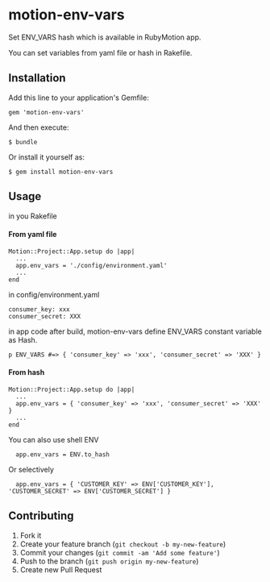 # motion-env-vars

Set ENV_VARS hash which is available in RubyMotion app.

You can set variables from yaml file or hash in Rakefile.

## Installation

Add this line to your application's Gemfile:

    gem 'motion-env-vars'

And then execute:

    $ bundle

Or install it yourself as:

    $ gem install motion-env-vars

## Usage

in you Rakefile

#### From yaml file

```
Motion::Project::App.setup do |app|
  ...
  app.env_vars = './config/environment.yaml'
  ...
end
```

in config/environment.yaml

```
consumer_key: xxx
consumer_secret: XXX
```

in app code after build, motion-env-vars define ENV_VARS constant variable as Hash.

```
p ENV_VARS #=> { 'consumer_key' => 'xxx', 'consumer_secret' => 'XXX' }
```

#### From hash

```
Motion::Project::App.setup do |app|
  ...
  app.env_vars = { 'consumer_key' => 'xxx', 'consumer_secret' => 'XXX' }
  ...
end
```

You can also use shell ENV

```
  app.env_vars = ENV.to_hash
```

Or selectively

```
  app.env_vars = { 'CUSTOMER_KEY' => ENV['CUSTOMER_KEY'], 'CUSTOMER_SECRET' => ENV['CUSTOMER_SECRET'] }
```

## Contributing

1. Fork it
2. Create your feature branch (`git checkout -b my-new-feature`)
3. Commit your changes (`git commit -am 'Add some feature'`)
4. Push to the branch (`git push origin my-new-feature`)
5. Create new Pull Request
